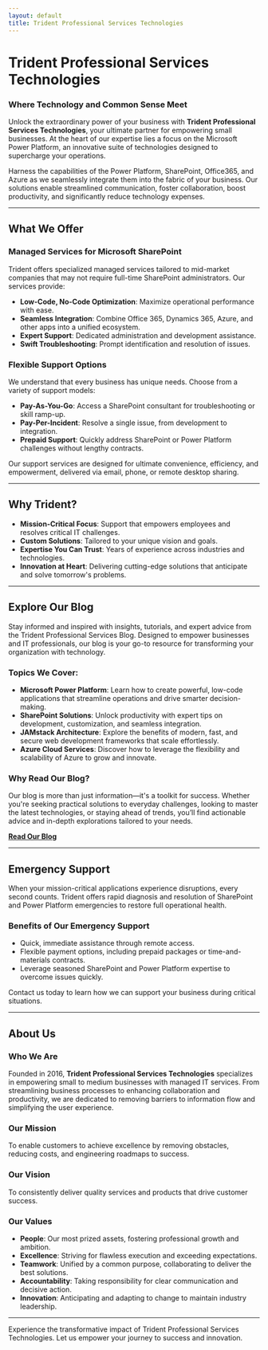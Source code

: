 ```yaml
---
layout: default
title: Trident Professional Services Technologies
---
```


# Trident Professional Services Technologies  
### Where Technology and Common Sense Meet  

Unlock the extraordinary power of your business with **Trident Professional Services Technologies**, your ultimate partner for empowering small businesses. At the heart of our expertise lies a focus on the Microsoft Power Platform, an innovative suite of technologies designed to supercharge your operations.

Harness the capabilities of the Power Platform, SharePoint, Office365, and Azure as we seamlessly integrate them into the fabric of your business. Our solutions enable streamlined communication, foster collaboration, boost productivity, and significantly reduce technology expenses.

---

## What We Offer  

### Managed Services for Microsoft SharePoint  
Trident offers specialized managed services tailored to mid-market companies that may not require full-time SharePoint administrators. Our services provide:  
- **Low-Code, No-Code Optimization**: Maximize operational performance with ease.  
- **Seamless Integration**: Combine Office 365, Dynamics 365, Azure, and other apps into a unified ecosystem.  
- **Expert Support**: Dedicated administration and development assistance.  
- **Swift Troubleshooting**: Prompt identification and resolution of issues.  

### Flexible Support Options  
We understand that every business has unique needs. Choose from a variety of support models:  
- **Pay-As-You-Go**: Access a SharePoint consultant for troubleshooting or skill ramp-up.  
- **Pay-Per-Incident**: Resolve a single issue, from development to integration.  
- **Prepaid Support**: Quickly address SharePoint or Power Platform challenges without lengthy contracts.  

Our support services are designed for ultimate convenience, efficiency, and empowerment, delivered via email, phone, or remote desktop sharing.  

---

## Why Trident?  

- **Mission-Critical Focus**: Support that empowers employees and resolves critical IT challenges.  
- **Custom Solutions**: Tailored to your unique vision and goals.  
- **Expertise You Can Trust**: Years of experience across industries and technologies.  
- **Innovation at Heart**: Delivering cutting-edge solutions that anticipate and solve tomorrow's problems.  

---

## Explore Our Blog  

Stay informed and inspired with insights, tutorials, and expert advice from the Trident Professional Services Blog. Designed to empower businesses and IT professionals, our blog is your go-to resource for transforming your organization with technology.

### Topics We Cover:
- **Microsoft Power Platform**: Learn how to create powerful, low-code applications that streamline operations and drive smarter decision-making.  
- **SharePoint Solutions**: Unlock productivity with expert tips on development, customization, and seamless integration.  
- **JAMstack Architecture**: Explore the benefits of modern, fast, and secure web development frameworks that scale effortlessly.  
- **Azure Cloud Services**: Discover how to leverage the flexibility and scalability of Azure to grow and innovate.  

### Why Read Our Blog?
Our blog is more than just information—it's a toolkit for success. Whether you're seeking practical solutions to everyday challenges, looking to master the latest technologies, or staying ahead of trends, you’ll find actionable advice and in-depth explorations tailored to your needs.

[**Read Our Blog**](blog.md)  

---

## Emergency Support  

When your mission-critical applications experience disruptions, every second counts. Trident offers rapid diagnosis and resolution of SharePoint and Power Platform emergencies to restore full operational health.  

### Benefits of Our Emergency Support  
- Quick, immediate assistance through remote access.  
- Flexible payment options, including prepaid packages or time-and-materials contracts.  
- Leverage seasoned SharePoint and Power Platform expertise to overcome issues quickly.  

Contact us today to learn how we can support your business during critical situations.  

---

## About Us  

### Who We Are  
Founded in 2016, **Trident Professional Services Technologies** specializes in empowering small to medium businesses with managed IT services. From streamlining business processes to enhancing collaboration and productivity, we are dedicated to removing barriers to information flow and simplifying the user experience.  

### Our Mission  
To enable customers to achieve excellence by removing obstacles, reducing costs, and engineering roadmaps to success.  

### Our Vision  
To consistently deliver quality services and products that drive customer success.  

### Our Values  
- **People**: Our most prized assets, fostering professional growth and ambition.  
- **Excellence**: Striving for flawless execution and exceeding expectations.  
- **Teamwork**: Unified by a common purpose, collaborating to deliver the best solutions.  
- **Accountability**: Taking responsibility for clear communication and decisive action.  
- **Innovation**: Anticipating and adapting to change to maintain industry leadership.  

---

Experience the transformative impact of Trident Professional Services Technologies. Let us empower your journey to success and innovation.
